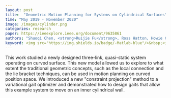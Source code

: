 ```yaml
---
layout: post
title:  "Geometric Motion Planning for Systems on Cylindrical Surfaces"
time: "May 2019 - November 2020"
image: /images/cylinder.png
categories: research
paper: https://ieeexplore.ieee.org/document/9635861
authors: "Shuoqi Chen, <strong>Ruijie Fu</strong>, Ross Hatton, Howie Choset"
keyword: <img src="https://img.shields.io/badge/-Matlab-blue"/>&nbsp;<img src="https://img.shields.io/badge/-geometric mechanics-green"/>&nbsp;<img src="https://img.shields.io/badge/-broken symmetry-green"/>&nbsp;<img src="https://img.shields.io/badge/-snake robot-yellow"/>&nbsp
---
```

This work studied a newly designed three-link, quasi-static system operating on curved surface. This new model allowed us to explore to what extent the traditional geometric concepts, such as the local connection  and the lie bracket techniques, can be used in motion planning on curved position space. We introduced a new "constraint projection" method to a variational gait optimizer and demonstrated how to design gaits that allow this example system to move on an inner cylindrical wall.
